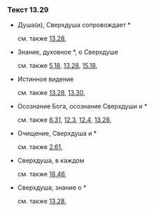 ### Текст 13.29
	
- Душа(и), Сверхдуша сопровождает *

	см. также  [13.28](../13/1328.md), 
	
- Знание, духовное *, о Сверхдуше

	см. также  [5.18](../05/0518.md),  [13.28](../13/1328.md),  [15.18](../15/1518.md), 
	
- Истинное видение

	см. также  [13.28](../13/1328.md),  [13.30](../13/1330.md), 
	
- Осознание Бога, осознание Сверхдуши и *

	см. также  [6.31](../06/0631.md),  [12.3](../12/1203.md),  [12.4](../12/1204.md),  [13.28](../13/1328.md), 
	
- Очищение, Сверхдуша и *

	см. также  [2.61](../02/0261.md), 
	
- Сверхдуша, в каждом

	см. также  [18.46](../18/1846.md), 
	
- Сверхдуша, знание о *

	см. также  [13.28](../13/1328.md), 
